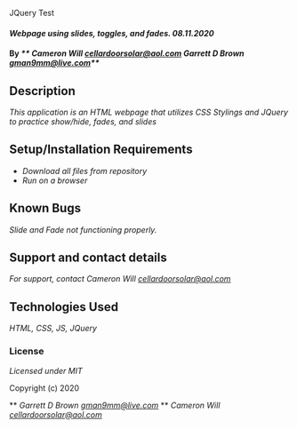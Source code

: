 JQuery Test

#### _Webpage using slides, toggles, and fades. 08.11.2020_

#### By _** Cameron Will <cellardoorsolar@aol.com> Garrett D Brown <gman9mm@live.com>**_

## Description

_This application is an HTML webpage that utilizes CSS Stylings and JQuery to practice show/hide, fades, and slides_

## Setup/Installation Requirements

* _Download all files from repository_
* _Run on a browser_

## Known Bugs

_Slide and Fade not functioning properly._

## Support and contact details

_For support, contact Cameron Will <cellardoorsolar@aol.com>_

## Technologies Used

_HTML, CSS, JS, JQuery_

### License

*Licensed under MIT*

Copyright (c) 2020 

** _Garrett D Brown <gman9mm@live.com>_
** _Cameron Will <cellardoorsolar@aol.com>_